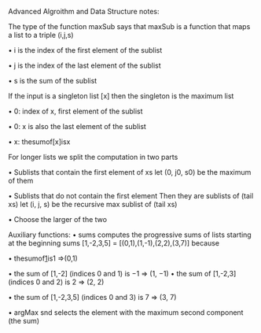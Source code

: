 Advanced Algroithm and Data Structure notes:

The type of the function maxSub says that
maxSub is a function that maps a list to a triple (i,j,s)

• i is the index of the first element of the sublist 

• j is the index of the last element of the sublist
 
 • s is the sum of the sublist
 
 If the input is a singleton list [x]
 then the singleton is the maximum list
 
 • 0: index of x, first element of the sublist 
 
 • 0: x is also the last element of the sublist 
 
 • x: thesumof[x]isx
 
 For longer lists we split the computation in two parts
 
 • Sublists that contain the first element of xs let (0, j0, s0) be the maximum of them
 
 
 • Sublists that do not contain the first element
 Then they are sublists of (tail xs)
 let (i, j, s) be the recursive max sublist of (tail xs)
 
 • Choose the larger of the two
 
 Auxiliary functions:
 • sums computes the progressive sums of lists starting at the beginning sums [1,-2,3,5] = [(0,1),(1,-1),(2,2),(3,7)] because
 
 • thesumof[1](indices0and0)is1 ⇒(0,1)
 
 • the sum of [1,-2] (indices 0 and 1) is −1 ⇒ (1, −1) • the sum of [1,-2,3] (indices 0 and 2) is 2 ⇒ (2, 2)
 
 • the sum of [1,-2,3,5] (indices 0 and 3) is 7 ⇒ (3, 7)
 
 • argMax snd selects the element
 with the maximum second component (the sum)